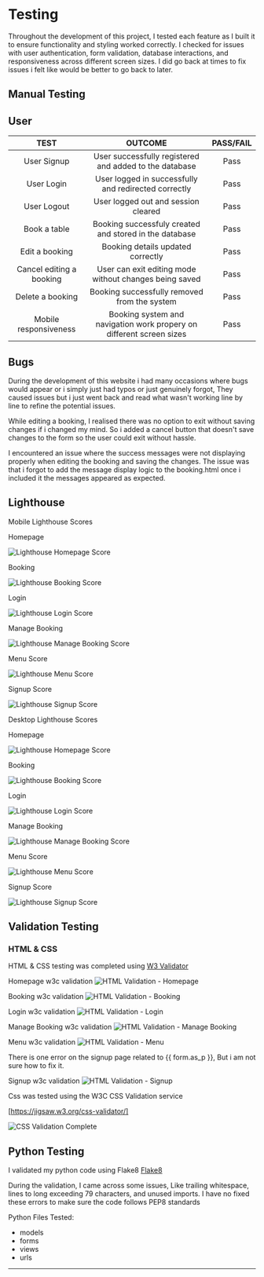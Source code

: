 # Testing

Throughout the development of this project, I tested each feature as I built it to ensure functionality and styling worked correctly. I checked for issues with user authentication, form validation, database interactions, and responsiveness across different screen sizes. I did go back at times to fix issues i felt like would be better to go back to later.

## Manual Testing

## User

| TEST | OUTCOME | PASS/FAIL|
|:---:|:---:|:---:|
| User Signup | User successfully registered and added to the database | Pass |
| User Login | User logged in successfully and redirected correctly | Pass |
| User Logout | User logged out and session cleared | Pass |
| Book a table | Booking successfuly created and stored in the database | Pass |
| Edit a booking | Booking details updated correctly | Pass |
| Cancel editing a booking | User can exit editing mode without changes being saved | Pass |
| Delete a booking | Booking successfully removed from the system | Pass |
| Mobile responsiveness | Booking system and navigation work propery on different screen sizes | Pass |

## Bugs

During the development of this website i had many occasions where bugs would appear or i simply just had typos or just genuinely forgot, They caused issues but i just went back and read what wasn't working line by line to refine the potential issues.

While editing a booking, I realised there was no option to exit without saving changes if i changed my mind. So i added a cancel button that doesn't save changes to the form so the user could exit without hassle.

I encountered an issue where the success messages were not displaying properly when editing the booking and saving the changes. The issue was that i forgot to add the message display logic to the booking.html once i included it the messages appeared as expected.

## Lighthouse

Mobile Lighthouse Scores

Homepage

![Lighthouse Homepage Score](static/images/lighthouse-scores/mob-home-lighthouse.png)

Booking

![Lighthouse Booking Score](static/images/lighthouse-scores/mob-booking-lighthouse.png)

Login

![Lighthouse Login Score](static/images/lighthouse-scores/mob-login-lighthouse.png)

Manage Booking

![Lighthouse Manage Booking Score](static/images/lighthouse-scores/mob-manage-lighthouse.png)

Menu Score

![Lighthouse Menu Score](static/images/lighthouse-scores/mob-menu-lighthouse.png)

Signup Score

![Lighthouse Signup Score](static/images/lighthouse-scores/signup-lighthouse.png)

Desktop Lighthouse Scores

Homepage

![Lighthouse Homepage Score](static/images/lighthouse-scores/desk-homepage-lighthouse.png)

Booking

![Lighthouse Booking Score](static/images/lighthouse-scores/desk-booking-lighthouse.png)

Login

![Lighthouse Login Score](static/images/lighthouse-scores/desk-login-lighthouse.png)

Manage Booking

![Lighthouse Manage Booking Score](static/images/lighthouse-scores/desk-manage-lighthouse.png)

Menu Score

![Lighthouse Menu Score](static/images/lighthouse-scores/desk-menu-lighthouse.png)

Signup Score

![Lighthouse Signup Score](static/images/lighthouse-scores/desk-signup-lighthouse.png)

## Validation Testing

### HTML & CSS

HTML & CSS testing was completed using [W3 Validator](https://validator.w3.org/)

Homepage w3c validation
![HTML Validation - Homepage](static/images/homepage-w3c.png)

Booking w3c validation
![HTML Validation - Booking](static/images/booking-w3c.png)

Login w3c validation
![HTML Validation - Login](static/images/login-w3c.png)

Manage Booking w3c validation
![HTML Validation - Manage Booking](static/images/manage-booking-w3c.png)

Menu w3c validation
![HTML Validation - Menu](static/images/menu-w3c.png)

There is one error on the signup page related to {{ form.as_p }}, But i am not sure how to fix it.

Signup w3c validation
![HTML Validation - Signup](static/images/signup-w3c-1-error.png)

Css was tested using the W3C CSS Validation service 

[https://jigsaw.w3.org/css-validator/]

![CSS Validation Complete](static/images/css-validation.png)

## Python Testing

I validated my python code using Flake8 [Flake8](https://flake8.pycqa.org/en/latest/)

During the validation, I came across some issues, Like trailing whitespace, lines to long exceeding 79 characters, and unused imports. I have no fixed these errors to make sure the code follows PEP8 standards

Python Files Tested:

- models
- forms
- views
- urls

___